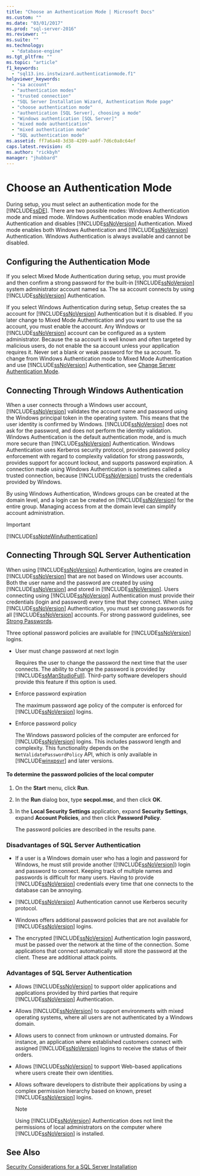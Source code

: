 ```yaml
---
title: "Choose an Authentication Mode | Microsoft Docs"
ms.custom: ""
ms.date: "03/01/2017"
ms.prod: "sql-server-2016"
ms.reviewer: ""
ms.suite: ""
ms.technology: 
  - "database-engine"
ms.tgt_pltfrm: ""
ms.topic: "article"
f1_keywords: 
  - "sql13.ins.instwizard.authenticationmode.f1"
helpviewer_keywords: 
  - "sa account"
  - "authentication modes"
  - "trusted connection"
  - "SQL Server Installation Wizard, Authentication Mode page"
  - "choose authentication mode"
  - "authentication [SQL Server], choosing a mode"
  - "Windows authentication [SQL Server]"
  - "mixed mode authentication"
  - "mixed authentication mode"
  - "SQL authentication mode"
ms.assetid: ff7a6a48-3d38-4209-aa0f-7d6c0a8c64ef
caps.latest.revision: 45
ms.author: "rickbyh"
manager: "jhubbard"
---
```

# Choose an Authentication Mode
  During setup, you must select an authentication mode for the [!INCLUDE[ssDE](../../a9notintoc/includes/ssde-md.md)]. There are two possible modes: Windows Authentication mode and mixed mode. Windows Authentication mode enables Windows Authentication and disables [!INCLUDE[ssNoVersion](../../a9notintoc/includes/ssnoversion-md.md)] Authentication. Mixed mode enables both Windows Authentication and [!INCLUDE[ssNoVersion](../../a9notintoc/includes/ssnoversion-md.md)] Authentication. Windows Authentication is always available and cannot be disabled.  
  
## Configuring the Authentication Mode  
 If you select Mixed Mode Authentication during setup, you must provide and then confirm a strong password for the built-in [!INCLUDE[ssNoVersion](../../a9notintoc/includes/ssnoversion-md.md)] system administrator account named sa. The sa account connects by using [!INCLUDE[ssNoVersion](../../a9notintoc/includes/ssnoversion-md.md)] Authentication.  
  
 If you select Windows Authentication during setup, Setup creates the sa account for [!INCLUDE[ssNoVersion](../../a9notintoc/includes/ssnoversion-md.md)] Authentication but it is disabled. If you later change to Mixed Mode Authentication and you want to use the sa account, you must enable the account. Any Windows or [!INCLUDE[ssNoVersion](../../a9notintoc/includes/ssnoversion-md.md)] account can be configured as a system administrator. Because the sa account is well known and often targeted by malicious users, do not enable the sa account unless your application requires it. Never set a blank or weak password for the sa account. To change from Windows Authentication mode to Mixed Mode Authentication and use [!INCLUDE[ssNoVersion](../../a9notintoc/includes/ssnoversion-md.md)] Authentication, see [Change Server Authentication Mode](../../database-engine/configure/windows/change-server-authentication-mode.md).  
  
## Connecting Through Windows Authentication  
 When a user connects through a Windows user account, [!INCLUDE[ssNoVersion](../../a9notintoc/includes/ssnoversion-md.md)] validates the account name and password using the Windows principal token in the operating system. This means that the user identity is confirmed by Windows. [!INCLUDE[ssNoVersion](../../a9notintoc/includes/ssnoversion-md.md)] does not ask for the password, and does not perform the identity validation. Windows Authentication is the default authentication mode, and is much more secure than [!INCLUDE[ssNoVersion](../../a9notintoc/includes/ssnoversion-md.md)] Authentication. Windows Authentication uses Kerberos security protocol, provides password policy enforcement with regard to complexity validation for strong passwords, provides support for account lockout, and supports password expiration. A connection made using Windows Authentication is sometimes called a trusted connection, because [!INCLUDE[ssNoVersion](../../a9notintoc/includes/ssnoversion-md.md)] trusts the credentials provided by Windows.  
  
 By using Windows Authentication, Windows groups can be created at the domain level, and a login can be created on [!INCLUDE[ssNoVersion](../../a9notintoc/includes/ssnoversion-md.md)] for the entire group. Managing access from at the domain level can simplify account administration.  
  
> [!IMPORTANT]  
>  [!INCLUDE[ssNoteWinAuthentication](../../a9retired/includes/ssnotewinauthentication-md.md)]  
  
## Connecting Through SQL Server Authentication  
 When using [!INCLUDE[ssNoVersion](../../a9notintoc/includes/ssnoversion-md.md)] Authentication, logins are created in [!INCLUDE[ssNoVersion](../../a9notintoc/includes/ssnoversion-md.md)] that are not based on Windows user accounts. Both the user name and the password are created by using [!INCLUDE[ssNoVersion](../../a9notintoc/includes/ssnoversion-md.md)] and stored in [!INCLUDE[ssNoVersion](../../a9notintoc/includes/ssnoversion-md.md)]. Users connecting using [!INCLUDE[ssNoVersion](../../a9notintoc/includes/ssnoversion-md.md)] Authentication must provide their credentials (login and password) every time that they connect. When using [!INCLUDE[ssNoVersion](../../a9notintoc/includes/ssnoversion-md.md)] Authentication, you must set strong passwords for all [!INCLUDE[ssNoVersion](../../a9notintoc/includes/ssnoversion-md.md)] accounts. For strong password guidelines, see [Strong Passwords](../../relational-databases/security/strong-passwords.md).  
  
 Three optional password policies are available for [!INCLUDE[ssNoVersion](../../a9notintoc/includes/ssnoversion-md.md)] logins.  
  
-   User must change password at next login  
  
     Requires the user to change the password the next time that the user connects. The ability to change the password is provided by [!INCLUDE[ssManStudioFull](../../a9notintoc/includes/ssmanstudiofull-md.md)]. Third-party software developers should provide this feature if this option is used.  
  
-   Enforce password expiration  
  
     The maximum password age policy of the computer is enforced for [!INCLUDE[ssNoVersion](../../a9notintoc/includes/ssnoversion-md.md)] logins.  
  
-   Enforce password policy  
  
     The Windows password policies of the computer are enforced for [!INCLUDE[ssNoVersion](../../a9notintoc/includes/ssnoversion-md.md)] logins. This includes password length and complexity. This functionality depends on the `NetValidatePasswordPolicy` API, which is only available in [!INCLUDE[winxpsvr](../../database-engine/configure/windows/includes/winxpsvr-md.md)] and later versions.  
  
#### To determine the password policies of the local computer  
  
1.  On the **Start** menu, click **Run**.  
  
2.  In the **Run** dialog box, type **secpol.msc**, and then click **OK**.  
  
3.  In the **Local Security Settings** application, expand **Security Settings**, expand **Account Policies**, and then click **Password Policy**.  
  
     The password policies are described in the results pane.  
  
### Disadvantages of SQL Server Authentication  
  
-   If a user is a Windows domain user who has a login and password for Windows, he must still provide another ([!INCLUDE[ssNoVersion](../../a9notintoc/includes/ssnoversion-md.md)]) login and password to connect. Keeping track of multiple names and passwords is difficult for many users. Having to provide [!INCLUDE[ssNoVersion](../../a9notintoc/includes/ssnoversion-md.md)] credentials every time that one connects to the database can be annoying.  
  
-   [!INCLUDE[ssNoVersion](../../a9notintoc/includes/ssnoversion-md.md)] Authentication cannot use Kerberos security protocol.  
  
-   Windows offers additional password policies that are not available for [!INCLUDE[ssNoVersion](../../a9notintoc/includes/ssnoversion-md.md)] logins.  
  
-   The encrypted [!INCLUDE[ssNoVersion](../../a9notintoc/includes/ssnoversion-md.md)] Authentication login password, must be passed over the network at the time of the connection. Some applications that connect automatically will store the password at the client. These are additional attack points.  
  
### Advantages of SQL Server Authentication  
  
-   Allows [!INCLUDE[ssNoVersion](../../a9notintoc/includes/ssnoversion-md.md)] to support older applications and applications provided by third parties that require [!INCLUDE[ssNoVersion](../../a9notintoc/includes/ssnoversion-md.md)] Authentication.  
  
-   Allows [!INCLUDE[ssNoVersion](../../a9notintoc/includes/ssnoversion-md.md)] to support environments with mixed operating systems, where all users are not authenticated by a Windows domain.  
  
-   Allows users to connect from unknown or untrusted domains. For instance, an application where established customers connect with assigned [!INCLUDE[ssNoVersion](../../a9notintoc/includes/ssnoversion-md.md)] logins to receive the status of their orders.  
  
-   Allows [!INCLUDE[ssNoVersion](../../a9notintoc/includes/ssnoversion-md.md)] to support Web-based applications where users create their own identities.  
  
-   Allows software developers to distribute their applications by using a complex permission hierarchy based on known, preset [!INCLUDE[ssNoVersion](../../a9notintoc/includes/ssnoversion-md.md)] logins.  
  
    > [!NOTE]  
    >  Using [!INCLUDE[ssNoVersion](../../a9notintoc/includes/ssnoversion-md.md)] Authentication does not limit the permissions of local administrators on the computer where [!INCLUDE[ssNoVersion](../../a9notintoc/includes/ssnoversion-md.md)] is installed.  
  
## See Also  
 [Security Considerations for a SQL Server Installation](../../sql-server/install/security-considerations-for-a-sql-server-installation.md)  
  
  